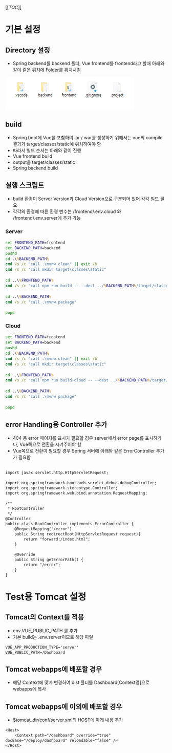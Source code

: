 [[_TOC_]]

# 기본 설정

## Directory 설정
- Spring backend를 backend 폴더, Vue frontend를 frontend라고 할때 아래와 같이 같은 위치에 Folder를 위치시킴

![directory.png](./directory.png)

## build
- Spring boot에 Vue를 포함하여 jar / war를 생성하기 위해서는 vue의 compile 결과가 target/classes/static에 위치하여야 함
- 따라서 빌드 순서는 아래와 같이 진행
 - Vue frontend build
 - output을 target/classes/static
 - Spring backend build
 
## 실행 스크립트
- build 환경이 Server Version과 Cloud Version으로 구분되어 있어 각각 빌드 필요
- 각각의 환경에 따른 환경 변수는 /frontend/.env.cloud 와 /frontend/.env.server에 추가 가능

### Server
```name=package-server.cmd
set FRONTEND_PATH=frontend
set BACKEND_PATH=backend
pushd
cd .\%BACKEND_PATH%
cmd /s /c "call .\mvnw clean" || exit /b
cmd /s /c "call mkdir target\classes\static"

cd ..\%FRONTEND_PATH%
cmd /s /c "call npm run build -- --dest ../%BACKEND_PATH%/target/classes/static" || exit /b

cd ..\%BACKEND_PATH%
cmd /s /c "call .\mvnw package"

popd
```

### Cloud
```name=package-server.cmd
set FRONTEND_PATH=frontend
set BACKEND_PATH=backend
pushd
cd .\%BACKEND_PATH%
cmd /s /c "call .\mvnw clean" || exit /b
cmd /s /c "call mkdir target\classes\static"

cd ..\%FRONTEND_PATH%
cmd /s /c "call npm run build-cloud -- --dest ../%BACKEND_PATH%/target/classes/static" || exit /b

cd ..\%BACKEND_PATH%
cmd /s /c "call .\mvnw package"

popd
```

## error Handling용 Controller 추가
- 404 등 error 페이지를 표시가 필요할 경우 server에서 error page를 표시하거나, Vue쪽으로 전환을 시켜주어야 함
- Vue쪽으로 전환이 필요할 경우 Spring 서버에 아래와 같은 ErrorController 추가가 필요함
```name=ErrorController.java, lang=java

import javax.servlet.http.HttpServletRequest;

import org.springframework.boot.web.servlet.debug.debugController;
import org.springframework.stereotype.Controller;
import org.springframework.web.bind.annotation.RequestMapping;

/**
 * RootController
 */
@Controller
public class RootController implements ErrorController {
    @RequestMapping("/error")
    public String redirectRoot(HttpServletRequest request){
        return "forward:/index.html";
    }
  
    @Override
    public String getErrorPath() {    
        return "/error";
    }
}
```

# Test용 Tomcat 설정
## Tomcat의 Context를 적용
- env.VUE_PUBLIC_PATH 를 추가
- 기본 build는 .env.server이므로 해당 파일
```name=.env.server
VUE_APP_PRODUCTION_TYPE='server'
VUE_PUBLIC_PATH=/Dashboard
```

## Tomcat webapps에 배포할 경우
- 해당 Context에 맞게 변경하여 dist 폴더를 Dashboard[Context명]으로 webapps에 복사

## Tomcat webapps에 이외에 배포할 경우
- $tomcat_dir/conf/server.xml의 HOST에 아래 내용 추가
```
<Host>
    <Context path="/dashboard" override="true" docBase="/deploy/dashboard" reloadable="false" />
</Host>
```